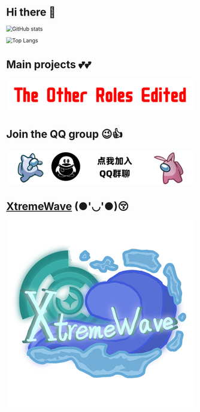 # Hi there 👋

<!--
**Ksduye/Ksduye** is a ✨ _special_ ✨ repository because its `README.md` (this file) appears on your GitHub profile.

Here are some ideas to get you started:

- 🔭 I’m currently working on ...
- 🌱 I’m currently learning ...
- 👯 I’m looking to collaborate on ...
- 🤔 I’m looking for help with ...
- 💬 Ask me about ...
- 📫 How to reach me: ...
- 😄 Pronouns: ...
- ⚡ Fun fact: ...
-->
![GitHub stats](https://github-readme-stats.vercel.app/api?username=Ksduye)  

![Top Langs](https://github-readme-stats.vercel.app/api/top-langs/?username=Ksduye) 

# Main projects  💕💕
[![TheOtherRolesEdited](./Images/TORE-logo.png)](https://github.com/XtremeWave/TheOtherRolesEdited)

# Join the QQ group 😉👍
[![QQ](./Images/TORE-QQ.png)](http://qm.qq.com/cgi-bin/qm/qr?_wv=1027&k=1YPTXe2Sh93pAUXv1mwv4unI6J_G1FYK&authKey=%2BPzdgfi%2FpbaxyPTVU1Lx8xU69Zo1X4%2FCih0lTozAbZ0%2FsCiO%2FGe8sQ97p6jxEFlV&noverify=0&group_code=647668527)

# [XtremeWave](https://github.com/XtremeWave) (●'◡'●)😚
[![XtremeWave](./Images/XtremeWave-logo.png)](https://github.com/XtremeWave)

</p>
